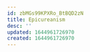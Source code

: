 ```yaml
---
id: zbMGs99KPXRo_BtBQD2zN
title: Epicureanism
desc: ''
updated: 1644961726970
created: 1644961726970
---
```


